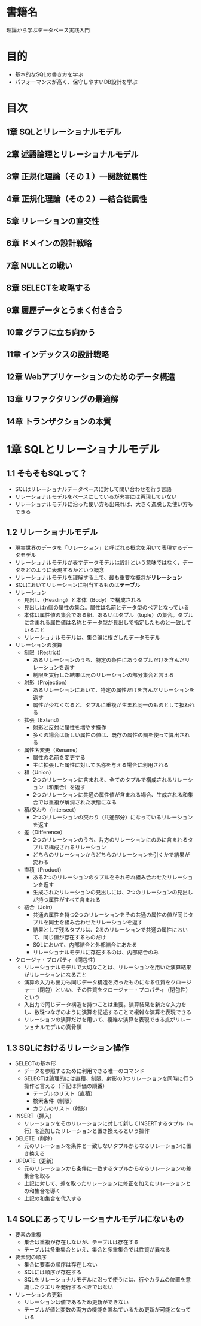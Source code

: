 # 書籍名
理論から学ぶデータベース実践入門

# 目的
* 基本的なSQLの書き方を学ぶ
* パフォーマンスが高く、保守しやすいDB設計を学ぶ

# 目次
## 1章 SQLとリレーショナルモデル
## 2章 述語論理とリレーショナルモデル
## 3章 正規化理論（その１）―関数従属性
## 4章 正規化理論（その２）―結合従属性
## 5章 リレーションの直交性
## 6章 ドメインの設計戦略
## 7章 NULLとの戦い
## 8章 SELECTを攻略する
## 9章 履歴データとうまく付き合う
## 10章 グラフに立ち向かう
## 11章 インデックスの設計戦略
## 12章 Webアプリケーションのためのデータ構造
## 13章 リファクタリングの最適解
## 14章 トランザクションの本質

# 1章 SQLとリレーショナルモデル
## 1.1 そもそもSQLって？
* SQLはリレーショナルデータベースに対して問い合わせを行う言語
* リレーショナルモデルをベースにしているが忠実には再現していない
* リレーショナルモデルに沿った使い方も出来れば、大きく逸脱した使い方もできる

## 1.2 リレーショナルモデル
* 現実世界のデータを「リレーション」と呼ばれる概念を用いて表現するデータモデル
* リレーショナルモデルが表すデータモデルは設計という意味ではなく、データをどのように表現するかという概念
* リレーショナルモデルを理解する上で、最も重要な概念が**リレーション**
* SQLにおいてリレーションに相当するものは**テーブル**
* リレーション
  * 見出し（Heading）と本体（Body）で構成される
  * 見出しはn個の属性の集合。属性は名前とデータ型のペアとなっている
  * 本体は属性値の集合である組、あるいはタプル（tuple）の集合。タプルに含まれる属性値は名称とデータ型が見出しで指定したものと一致していること
  * リレーショナルモデルは、集合論に根ざしたデータモデル
* リレーションの演算
  * 制限（Restrict）
    * あるリレーションのうち、特定の条件にあうタプルだけを含んだリレーションを返す
    * 制限を実行した結果は元のリレーションの部分集合と言える
  * 射影（Projection）
    * あるリレーションにおいて、特定の属性だけを含んだリレーションを返す
    * 属性が少なくなると、タプルに重複が生まれ同一のものとして扱われる
  * 拡張（Extend）
    * 射影と反対に属性を増やす操作
    * 多くの場合は新しい属性の値は、既存の属性の鯛を使って算出される
  * 属性名変更（Rename）
    * 属性の名前を変更する
    * 主に拡張した属性に対して名称を与える場合に利用される
  * 和（Union）
    * 2つのリレーションに含まれる、全てのタプルで構成されるリレーション（和集合）を返す
    * 2つのリレーションに共通の属性値が含まれる場合、生成される和集合では重複が解消された状態になる
  * 積/交わり（Intersect）
    * 2つのリレーションの交わり（共通部分）になっているリレーションを返す
  * 差（Difference）
    * 2つのリレーションのうち、片方のリレーションにのみに含まれるタプルで構成されるリレーション
    * どちらのリレーションからどちらのリレーションを引くかで結果が変わる
  * 直積（Product）
    * ある2つのリレーションのタプルをそれぞれ組み合わせたリレーションを返す
    * 生成されたリレーションの見出しには、2つのリレーションの見出しが持つ属性がすべて含まれる
  * 結合（Join）
    * 共通の属性を持つ2つのリレーションをその共通の属性の値が同じタプルを同士を組み合わせたリレーションを返す
    * 結果として残るタプルは、2るのリレーションで共通の属性において、同じ値が存在するものだけ
    * SQLにおいて、内部結合と外部結合にあたる
    * リレーショナルモデルに存在するのは、内部結合のみ
* クロージャ・プロパティ（閉包性）
  * リレーショナルモデルで大切なことは、リレーションを用いた演算結果がリレーションになること
  * 演算の入力も出力も同じデータ構造を持ったものになる性質をクロージャ―（閉包）といい、その性質をクロージャ―・プロパティ（閉包性）という
  * 入出力で同じデータ構造を持つことは重要。演算結果を新たな入力をし、数珠つなぎのように演算を記述することで複雑な演算を表現できる
  * リレーションの演算だけを用いて、複雑な演算を表現できる点がリレーショナルモデルの真骨頂

## 1.3 SQLにおけるリレーション操作
* SELECTの基本形
  * データを参照するために利用できる唯一のコマンド
  * SELECTは論理的には直積、制限、射影の3つリレーションを同時に行う操作と言える（下記は評価の順番）
    * テーブルのリスト（直積）
    * 検索条件（制限）
    * カラムのリスト（射影）
* INSERT（挿入）
  * リレーションをそのリレーションに対して新しくINSERTするタプル（≒行）を追加したリレーションと置き換えるという操作
* DELETE（削除）
  * 元のリレーションを条件と一致しないタプルからなるリレーションに置き換える
* UPDATE（更新）
  * 元のリレーションから条件に一致するタプルからなるリレーションの差集合を取る
  * 上記に対して、差を取ったリレーションに修正を加えたリレーションとの和集合を導く
  * 上記の和集合を代入する
## 1.4 SQLにあってリレーショナルモデルにないもの
* 要素の重複
  * 集合は重複が存在しないが、テーブルは存在する
  * テーブルは多重集合といえ、集合と多重集合では性質が異なる
* 要素間の順序
  * 集合に要素の順序は存在しない
  * SQLには順序が存在する
  * SQLをリレーショナルモデルに沿って使うには、行やカラムの位置を意識したクエリを発行するべきではない
* リレーションの更新
  * リレーションは値であるため更新ができない
  * テーブルが値と変数の両方の機能を兼ねているため更新が可能となっている